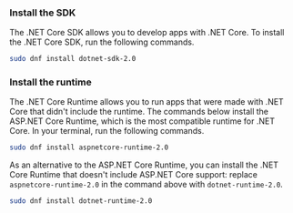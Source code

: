 
### Install the SDK

The .NET Core SDK allows you to develop apps with .NET Core. To install the .NET Core SDK, run the following commands.

```bash
sudo dnf install dotnet-sdk-2.0
```

### Install the runtime

The .NET Core Runtime allows you to run apps that were made with .NET Core that didn't include the runtime. The commands below install the ASP.NET Core Runtime, which is the most compatible runtime for .NET Core. In your terminal, run the following commands.

```bash
sudo dnf install aspnetcore-runtime-2.0
```

As an alternative to the ASP.NET Core Runtime, you can install the .NET Core Runtime that doesn't include ASP.NET Core support: replace `aspnetcore-runtime-2.0` in the command above with `dotnet-runtime-2.0`.

```bash
sudo dnf install dotnet-runtime-2.0
```
